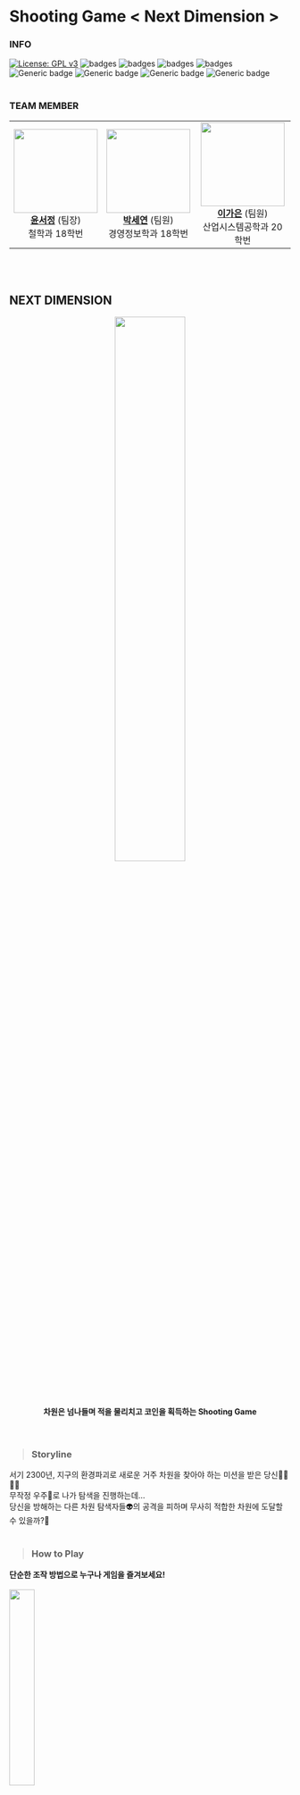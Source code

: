 # Shooting Game  < Next Dimension >

### INFO
[![License: GPL v3](https://img.shields.io/badge/License-GPLv3-blue.svg)](https://www.gnu.org/licenses/gpl-3.0)
![badges](https://img.shields.io/badge/OS-ubuntu-red)
![badges](https://img.shields.io/badge/OS-window-red)
![badges](https://img.shields.io/badge/IDE-VSCode-informational)
![badges](https://img.shields.io/badge/pygame-2.0.2-yellow)
![Generic badge](https://img.shields.io/badge/pygame_menu-4.2.0-yellow.svg)
![Generic badge](https://img.shields.io/badge/firebase_admin-6.0.1-orange.svg)
![Generic badge](https://img.shields.io/badge/pyrebase-22.3.0-orange.svg)
![Generic badge](https://img.shields.io/badge/pyautogui-0.9.53-green.svg)
<br><br>

### TEAM MEMBER
  <table>
    <tr>
      <td align="center" padding=0>
      <a><img src="https://user-images.githubusercontent.com/70680729/205231682-550c8419-7e5e-42a0-baa9-1fd29e84585a.png" width="150px" alt=""/><br /><a  href="https://github.com/harriet221"><b>윤서정</b></a> (팀장)
      <br>철학과 18학번</a><br /></td>
      <td align="center">
      <a><img src="https://user-images.githubusercontent.com/70680729/205231097-ec605de8-1da2-45c4-ad90-9a9d40248766.png" width="150px" alt=""/><br /><a  href="https://github.com/irina0627"><b>박세연</b></a> (팀원)
      <br>경영정보학과 18학번</a><br /></td>
      <td align="center">
      <a><img src="https://user-images.githubusercontent.com/70680729/205231562-5275de81-312a-422b-84a0-e9f914fd6d4e.png" width="150px" alt=""/><br /><a  href="https://github.com/gaeun5744"><b>이가은</b></a> (팀원)
      <br>산업시스템공학과 20학번</a><br /></td>
     <tr/>
</table>
<br><br>

## NEXT DIMENSION
<div align="center">
<img src="https://user-images.githubusercontent.com/70680729/205229264-735eea3c-b711-4d3c-b3b0-0d608510c13a.png"  width="50%"/><br>
<b font-size="150">차원은 넘나들며 적을 물리치고 코인을 획득하는 Shooting Game</b><br>
<br/><br/>
</div>


> ### Storyline
서기 2300년, 지구의 환경파괴로 새로운 거주 차원을 찾아야 하는 미션을 받은 당신👨‍🚀👩‍🚀<br>
무작정 우주🌠로 나가 탐색을 진행하는데…<br>
당신을 방해하는 다른 차원 탐색자들👽의 공격을 피하며 무사히 적합한 차원에 도달할 수 있을까?🙏
<br><br>

> ### How to Play
<b>단순한 조작 방법으로 누구나 게임을 즐겨보세요!<br><br></b>
<img src="https://user-images.githubusercontent.com/70680729/205254265-1265323b-2367-4347-883d-4371cf29675e.gif"  width="30%"/><br><br>
1️⃣ 키보드의 좌⬅️ 우➡️ 방향키를 이용해 캐릭터를 좌우로 움직여 날아오는 적을 제거하세요<br><br>
2️⃣ 적을 제거하면 보상으로 코인💰이 떨어져요<br><br>
3️⃣ 떨어지는 코인을 획득해 상위 랭킹🥇에 도전해보세요!<br>
&nbsp;&nbsp;&nbsp;&nbsp;&nbsp;&nbsp;이 코인을 모아 상점에서 새로운 무기🏹를 살 수도 있답니다<br>

<br>

<b>적마다 다른 HP를 가지고 있어요!<br></b>
특히 세 번의 공격으로 없어지는 적이 있으니 참고하세요!<br>
이미지 추가<br>
<br><br>

> ### Random Box
<b>랜덤 순간에 떨어지는 별똥별을 획득해보세요</b><br>
별똥별을 획득하면 다음 4가지 기능 중 하나를 랜덤으로 만나볼 수 있어요<br><br>

1️⃣ 미러 모드<br>
난이도 ⭐⭐<br>
<img src="https://s3-us-west-2.amazonaws.com/secure.notion-static.com/9133a5fd-87d0-4ba4-af2f-b095a91e7e0f/blind_mode.png"  width="30%"/><br>
좌우 방향키가 반대로 적용돼요!<br>
오른쪽으로 가려면 왼쪽 방향키를, 왼쪽으로 가려면 오른쪽 방향키를 이용해 움직여보세요.
<br><br>

2️⃣ 블라인드 모드<br>
난이도 ⭐⭐⭐<br>
<img src="https://s3-us-west-2.amazonaws.com/secure.notion-static.com/9133a5fd-87d0-4ba4-af2f-b095a91e7e0f/blind_mode.png"  width="30%"/><br>
화면이 잠시 블라인드 돼요!
<br><br>



<br><br>

> ### Menu
각 세부 페이지 설명<br>

<br><br>

## HOW TO RUN

<br><br><br>
<img src="https://user-images.githubusercontent.com/92314556/204122219-938ec719-034e-4796-8ea1-42198e699db7.png"  width="30%"/>

1. python3 설치

```powershell
sudo apt-get update
sudo apt install python3
```

2. 폴더로 이동하여 모듈 설치

```powershell
cd 2022-2-OSSProj-SGC-3
pip install -r requirements.txt
```

3. 게임 실행

```powershell
python3 mainMenu.py
```

<br/></br>

## 게임 개발 관련 설명
페이지별?

>### System Architecture
![Untitled](https://s3-us-west-2.amazonaws.com/secure.notion-static.com/4a0b9a61-fe18-466f-b16d-d723e4a15100/Untitled.png)

<br/></br>

### LICENSE
GPL
<br/></br>

### CREDITS
- Sounds:
- Character image:
- Item image:
- Background image:
- Attacker image:

<br/></br>

### REFERENCES
- GamePlay Source: https://github.com/Kill-Console/PythonShootGame
- pygame_menu Source: [https://github.com/CSID-DGU/2021-2-OSSProj-PlusAlpha-9](https://github.com/CSID-DGU/2021-2-OSSProj-PlusAlpha-9)
